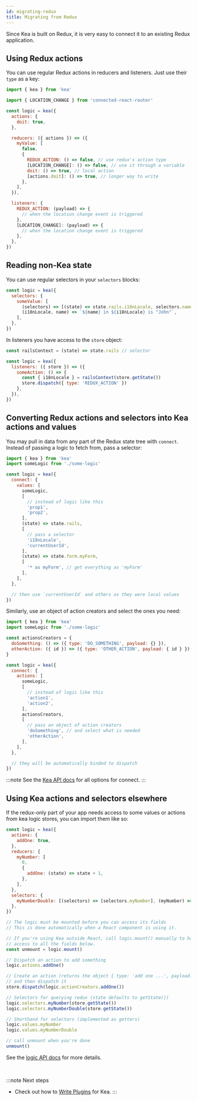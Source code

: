 ```yaml
---
id: migrating-redux
title: Migrating from Redux
---
```


Since Kea is built on Redux, it is very easy to connect it to an existing Redux application.

## Using Redux actions

You can use regular Redux actions in reducers and listeners. Just use their `type` as a key:

```javascript
import { kea } from 'kea'

import { LOCATION_CHANGE } from 'connected-react-router'

const logic = kea({
  actions: {
    doit: true,
  },

  reducers: ({ actions }) => ({
    myValue: [
      false,
      {
        REDUX_ACTION: () => false, // use redux's action type
        [LOCATION_CHANGE]: () => false, // use it through a variable
        doit: () => true, // local action
        [actions.doit]: () => true, // longer way to write
      },
    ],
  }),

  listeners: {
    REDUX_ACTION: (payload) => {
      // when the location change event is triggered
    },
    [LOCATION_CHANGE]: (payload) => {
      // when the location change event is triggered
    },
  },
})
```

## Reading non-Kea state

You can use regular selectors in your `selectors` blocks:

```javascript
const logic = kea({
  selectors: {
    someValue: [
      (selectors) => [(state) => state.rails.i18nLocale, selectors.name],
      (i18nLocale, name) => `${name} in ${i18nLocale} is "John"`,
    ],
  },
})
```

In listeners you have access to the `store` object:

```javascript
const railsContext = (state) => state.rails // selector

const logic = kea({
  listeners: ({ store }) => ({
    someAction: () => {
      const { i18nLocale } = railsContext(store.getState())
      store.dispatch({ type: 'REDUX_ACTION' })
    },
  }),
})
```

## Converting Redux actions and selectors into Kea actions and values

You may pull in data from any part of the Redux state tree with `connect`.
Instead of passing a logic to fetch from, pass a selector:

```javascript
import { kea } from 'kea'
import someLogic from './some-logic'

const logic = kea({
  connect: {
    values: [
      someLogic,
      [
        // instead of logic like this
        'prop1',
        'prop2',
      ],
      (state) => state.rails,
      [
        // pass a selector
        'i18nLocale',
        'currentUserId',
      ],
      (state) => state.form.myForm,
      [
        '* as myForm', // get everything as 'myForm'
      ],
    ],
  },

  // then use `currentUserId` and others as they were local values
})
```

Similarly, use an object of action creators and select the ones you need:

```javascript
import { kea } from 'kea'
import someLogic from './some-logic'

const actionsCreators = {
  doSomething: () => ({ type: 'DO_SOMETHING', payload: {} }),
  otherAction: ({ id }) => ({ type: 'OTHER_ACTION', payload: { id } }),
}

const logic = kea({
  connect: {
    actions: [
      someLogic,
      [
        // instead of logic like this
        'action1',
        'action2',
      ],
      actionsCreators,
      [
        // pass an object of action creators
        'doSomething', // and select what is needed
        'otherAction',
      ],
    ],
  },

  // they will be automatically binded to dispatch
})
```

:::note
See the
[Kea API docs](/docs/BROKEN) for all options for connect.
:::

## Using Kea actions and selectors elsewhere

If the redux-only part of your app needs access to some values or actions from kea logic stores,
you can import them like so:

```javascript
const logic = kea({
  actions: {
    addOne: true,
  },
  reducers: {
    myNumber: [
      0,
      {
        addOne: (state) => state + 1,
      },
    ],
  },
  selectors: {
    myNumberDouble: [(selectors) => [selectors.myNumber], (myNumber) => myNumber * 2],
  },
})

// The logic must be mounted before you can access its fields
// This is done automatically when a React component is using it.

// If you're using Kea outside React, call logic.mount() manually to have
// access to all the fields below.
const unmount = logic.mount()

// Dispatch an action to add something
logic.actions.addOne()

// Create an action (returns the object { type: 'add one ...', payload: {} })
// and then dispatch it
store.dispatch(logic.actionCreators.addOne())

// Selectors for querying redux (state defaults to getState())
logic.selectors.myNumber(store.getState())
logic.selectors.myNumberDouble(store.getState())

// Shorthand for selectors (implemented as getters)
logic.values.myNumber
logic.values.myNumberDouble

// call unmount when you're done
unmount()
```

See the [logic API docs](/docs/BROKEN) for more details.

<br />

:::note Next steps

- Check out how to [Write Plugins](/docs/BROKEN) for Kea.
  :::
